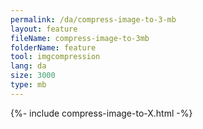 ```yaml
---
permalink: /da/compress-image-to-3-mb
layout: feature
fileName: compress-image-to-3mb
folderName: feature
tool: imgcompression
lang: da
size: 3000
type: mb
---
```


{%- include compress-image-to-X.html -%}
